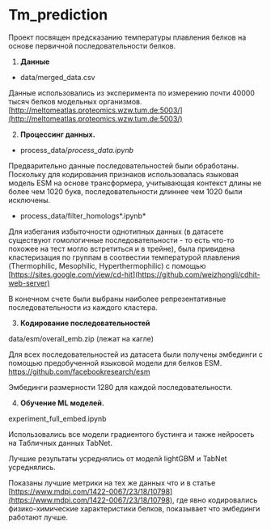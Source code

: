 # Tm_prediction


Проект посвящен предсказанию температуры плавления белков на основе первичной последовательности белков. 

1. **Данные**
- data/merged_data.csv

Данные использовались из эксперимента по измерению почти 40000 тысяч белков модельных организмов. [http://meltomeatlas.proteomics.wzw.tum.de:5003/](http://meltomeatlas.proteomics.wzw.tum.de:5003/) 

2. **Процессинг данных.**
- process_data/*process_data.ipynb*

Предварительно данные последовательностей были обработаны. Поскольку для кодирования признаков использовалась языковая модель ESM на основе трансформера, учитывающая контекст длины не более чем 1020 букв, последовательности длиннее чем 1020 были исключены. 

- process_data/filter_homologs*.ipynb*

Для избегания избыточности однотипных данных (в датасете существуют  гомологичные последовательности - то есть что-то похожее на тест могло встретиться и в трейне), была привидена кластеризация по  группам в соотвестии температурой плавления (Thermophilic, Mesophilic, Hyperthermophilic) c помощью [https://sites.google.com/view/cd-hit](https://github.com/weizhongli/cdhit-web-server)   

В конечном счете были выбраны наиболее репрезентативные последовательности из каждого кластера. 

3. **Кодирование последовательностей**

data/esm/overall_emb.zip (лежат на кагле) 

Для всех последовательностей из датасета были получены эмбединги с помощью предобученной языковой модели для белков ESM. https://github.com/facebookresearch/esm 

Эмбединги размерности 1280 для каждой последовательности.

 4. **Обучение ML моделей.** 

experiment_full_embed.ipynb 

Использовались  все модели градиентого бустинга и также нейросеть на Табличных данных TabNet.

Лучшие результаты усреднялись от моделй lightGBM и TabNet усреднялись. 

Показаны лучшие метрики на тех же данных что и в статье  [https://www.mdpi.com/1422-0067/23/18/10798](https://www.mdpi.com/1422-0067/23/18/10798), где явно кодировались физико-химические характеристики белков, показывает что эмбединги работают лучше. 
